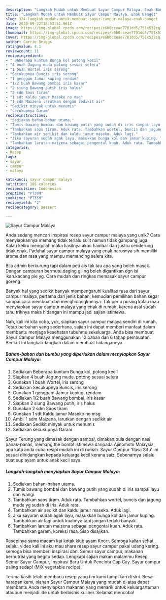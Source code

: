 ```yaml
---
description: "Langkah Mudah untuk Membuat Sayur Campur Malaya, Enak Banget"
title: "Langkah Mudah untuk Membuat Sayur Campur Malaya, Enak Banget"
slug: 324-langkah-mudah-untuk-membuat-sayur-campur-malaya-enak-banget
date: 2020-09-22T18:53:51.961Z
image: https://img-global.cpcdn.com/recipes/e6b0cceae7701dd5/751x532cq70/sayur-campur-malaya-foto-resep-utama.jpg
thumbnail: https://img-global.cpcdn.com/recipes/e6b0cceae7701dd5/751x532cq70/sayur-campur-malaya-foto-resep-utama.jpg
cover: https://img-global.cpcdn.com/recipes/e6b0cceae7701dd5/751x532cq70/sayur-campur-malaya-foto-resep-utama.jpg
author: Carrie Briggs
ratingvalue: 4.1
reviewcount: 11
recipeingredient:
- " Beberapa kuntum Bunga kol potong kecil"
- "4 buah Jagung muda potong sesuai selera"
- "1 buah Wortel iris serong"
- "Secukupnya Buncis iris serong"
- "1 genggam Jamur kuping rendam"
- "1/2 buah Bawang bombai iris kasar"
- "2 siung Bawang putih iris halus"
- "2 sdm Saos tiram"
- "1 sdt Kaldu jamur Maseko no msg"
- "1 sdm Maizena larutkan dengan sedikit air"
- "Sedikit minyak untuk menumis"
- "secukupnya Garam"
recipeinstructions:
- "Sediakan bahan-bahan utama."
- "Tumis bawang bombai dan bawang putih yang sudah di iris sampai layu dan wangi."
- "Tambahkan saos tiram. Aduk rata. Tambahkan wortel, buncis dan jagung muda yg sudah di iris. Aduk rata."
- "Tambahkan air sedikit dan kaldu jamur maseko. Aduk lagi."
- "Jika sayuran sudah agak layu, masukkan bunga kol dan jamur kuping. Tambahkan air lagi untuk kuahnya tapi jangan terlalu banyak."
- "Tambahkan larutan maizena sebagai pengental kuah. Aduk rata. Tambahkan garam, koreksi rasa. Siap disajikan."
categories:
- Resep
tags:
- sayur
- campur
- malaya

katakunci: sayur campur malaya 
nutrition: 185 calories
recipecuisine: Indonesian
preptime: "PT38M"
cooktime: "PT35M"
recipeyield: "2"
recipecategory: Dessert

---
```



![Sayur Campur Malaya](https://img-global.cpcdn.com/recipes/e6b0cceae7701dd5/751x532cq70/sayur-campur-malaya-foto-resep-utama.jpg)

Anda sedang mencari inspirasi resep sayur campur malaya yang unik? Cara menyiapkannya memang tidak terlalu sulit namun tidak gampang juga. Kalau keliru mengolah maka hasilnya akan hambar dan justru cenderung tidak enak. Padahal sayur campur malaya yang enak harusnya sih memiliki aroma dan rasa yang mampu memancing selera kita.

Bila admin berkurung tapi dalam peti ais tak tau apa yang boleh masak. Dengan campuran bermutu.daging giling boleh digantikan dgn isi ikan.kacang pie yg. Cara mudah dan ringkas memasak sayur campur goreng.

Banyak hal yang sedikit banyak mempengaruhi kualitas rasa dari sayur campur malaya, pertama dari jenis bahan, kemudian pemilihan bahan segar sampai cara membuat dan menghidangkannya. Tak perlu pusing kalau mau menyiapkan sayur campur malaya yang enak di rumah, karena asal sudah tahu triknya maka hidangan ini mampu jadi sajian istimewa.


Nah, kali ini kita coba, yuk, siapkan sayur campur malaya sendiri di rumah. Tetap berbahan yang sederhana, sajian ini dapat memberi manfaat dalam membantu menjaga kesehatan tubuhmu sekeluarga. Anda bisa membuat Sayur Campur Malaya menggunakan 12 bahan dan 6 tahap pembuatan. Berikut ini langkah-langkah dalam membuat hidangannya.

<!--inarticleads1-->

##### Bahan-bahan dan bumbu yang diperlukan dalam menyiapkan Sayur Campur Malaya:

1. Sediakan  Beberapa kuntum Bunga kol, potong kecil
1. Siapkan 4 buah Jagung muda, potong sesuai selera
1. Gunakan 1 buah Wortel, iris serong
1. Sediakan Secukupnya Buncis, iris serong
1. Gunakan 1 genggam Jamur kuping, rendam
1. Sediakan 1/2 buah Bawang bombai, iris kasar
1. Siapkan 2 siung Bawang putih, iris halus
1. Gunakan 2 sdm Saos tiram
1. Gunakan 1 sdt Kaldu jamur Maseko no msg
1. Ambil 1 sdm Maizena, larutkan dengan sedikit air
1. Sediakan Sedikit minyak untuk menumis
1. Sediakan secukupnya Garam


Sayur Terung yang dimasak dengan sambal, dimakan pula dengan nasi panas-panas, memang the bomb! Istimewa daripada Ajinomoto Malaysia, apa kata anda cuba resipi mudah ini di rumah. Sayur Campur &#39;Rasa Sifu&#39; ini sesuai dihidangkan kepada keluarga kecil kerana saiz. Sebenarnya selalu buat sup ayam untuk anak kecil saya. 

<!--inarticleads2-->

##### Langkah-langkah menyiapkan Sayur Campur Malaya:

1. Sediakan bahan-bahan utama.
1. Tumis bawang bombai dan bawang putih yang sudah di iris sampai layu dan wangi.
1. Tambahkan saos tiram. Aduk rata. Tambahkan wortel, buncis dan jagung muda yg sudah di iris. Aduk rata.
1. Tambahkan air sedikit dan kaldu jamur maseko. Aduk lagi.
1. Jika sayuran sudah agak layu, masukkan bunga kol dan jamur kuping. Tambahkan air lagi untuk kuahnya tapi jangan terlalu banyak.
1. Tambahkan larutan maizena sebagai pengental kuah. Aduk rata. Tambahkan garam, koreksi rasa. Siap disajikan.


Resepinya sama macam kat kotak kiub ayam Knorr. Semoga kalian sehat selalu. video kali ini aku mau share resep sayur campur pakai udang kering. semoga bisa memberi inspirasi dan. Semur sayur campur, makanan bernutrisi yang begitu sedap. Lengkapi sajian makan malammu Resep Semur Sayur Campur, Inspirasi Baru Untuk Pencinta Cap Cay. Sayur campur paling sedap! (MIX vegetable recipe). 

Terima kasih telah membaca resep yang tim kami tampilkan di sini. Besar harapan kami, olahan Sayur Campur Malaya yang mudah di atas dapat membantu Anda menyiapkan makanan yang menarik untuk keluarga/teman ataupun menjadi ide untuk berbisnis kuliner. Selamat mencoba!
